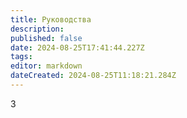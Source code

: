 ```yaml
---
title: Руководства
description: 
published: false
date: 2024-08-25T17:41:44.227Z
tags: 
editor: markdown
dateCreated: 2024-08-25T11:18:21.284Z
---
```


3